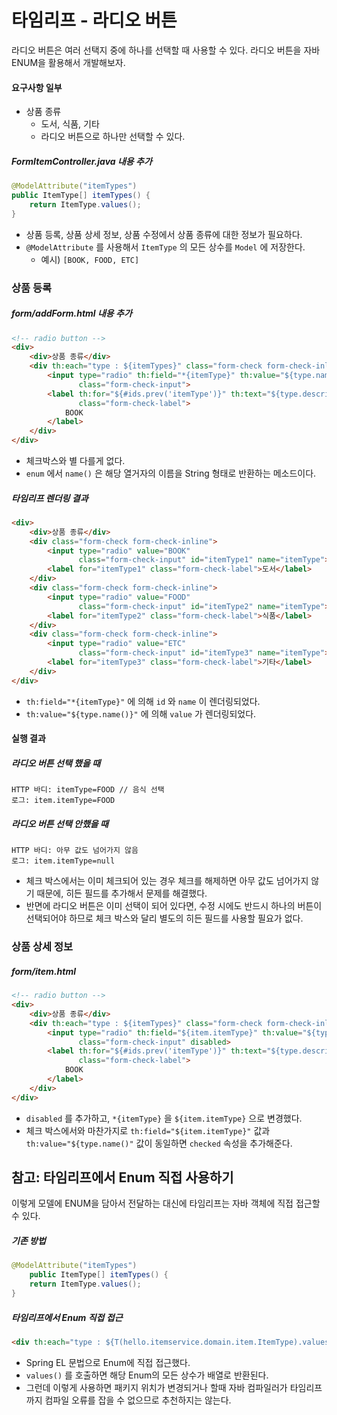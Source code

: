 # 타임리프 - 라디오 버튼
라디오 버튼은 여러 선택지 중에 하나를 선택할 때 사용할 수 있다. 라디오 버튼을 자바 ENUM을 활용해서 개발해보자.

#### 요구사항 일부
- 상품 종류
	- 도서, 식품, 기타
	- 라디오 버튼으로 하나만 선택할 수 있다.

##### FormItemController.java 내용 추가
```Java
@ModelAttribute("itemTypes")
public ItemType[] itemTypes() {
	return ItemType.values();
}
```
- 상품 등록, 상품 상세 정보, 상품 수정에서 상품 종류에 대한 정보가 필요하다.
- `@ModelAttribute` 를 사용해서 `ItemType` 의 모든 상수를 `Model` 에 저장한다.
	- 예시) `[BOOK, FOOD, ETC]`

### 상품 등록
##### form/addForm.html 내용 추가
```HTML
<!-- radio button -->
<div>
	<div>상품 종류</div>
	<div th:each="type : ${itemTypes}" class="form-check form-check-inline">
		<input type="radio" th:field="*{itemType}" th:value="${type.name()}"
			   class="form-check-input">
		<label th:for="${#ids.prev('itemType')}" th:text="${type.description}"
			   class="form-check-label">
			BOOK
		</label>
	</div>
</div>
```
- 체크박스와 별 다를게 없다.
- `enum` 에서 `name()` 은 해당 열거자의 이름을 String 형태로 반환하는 메소드이다.

##### 타임리프 렌더링 결과
```HTML
<div>
	<div>상품 종류</div>
	<div class="form-check form-check-inline">
		<input type="radio" value="BOOK"
			   class="form-check-input" id="itemType1" name="itemType">
		<label for="itemType1" class="form-check-label">도서</label>
	</div>
	<div class="form-check form-check-inline">
		<input type="radio" value="FOOD"
			   class="form-check-input" id="itemType2" name="itemType">
		<label for="itemType2" class="form-check-label">식품</label>
	</div>
	<div class="form-check form-check-inline">
		<input type="radio" value="ETC"
			   class="form-check-input" id="itemType3" name="itemType">
		<label for="itemType3" class="form-check-label">기타</label>
	</div>
</div>
```
- `th:field="*{itemType}"` 에 의해 `id` 와 `name` 이 렌더링되었다.
- `th:value="${type.name()}"` 에 의해 `value` 가 렌더링되었다.

#### 실행 결과
##### 라디오 버튼 선택 했을 때
```
HTTP 바디: itemType=FOOD // 음식 선택
로그: item.itemType=FOOD
```

##### 라디오 버튼 선택 안했을 때
```
HTTP 바디: 아무 값도 넘어가지 않음
로그: item.itemType=null
```

- 체크 박스에서는 이미 체크되어 있는 경우 체크를 해제하면 아무 값도 넘어가지 않기 때문에, 히든 필드를 추가해서 문제를 해결했다.
- 반면에 라디오 버튼은 이미 선택이 되어 있다면, 수정 시에도 반드시 하나의 버튼이 선택되어야 하므로 체크 박스와 달리 별도의 히든 필드를 사용할 필요가 없다.


### 상품 상세 정보
##### form/item.html
```HTML
<!-- radio button -->
<div>
	<div>상품 종류</div>
	<div th:each="type : ${itemTypes}" class="form-check form-check-inline">
		<input type="radio" th:field="${item.itemType}" th:value="${type.name()}"
			   class="form-check-input" disabled>
		<label th:for="${#ids.prev('itemType')}" th:text="${type.description}"
			   class="form-check-label">
			BOOK
		</label>
	</div>
</div>
```
- `disabled` 를 추가하고, `*{itemType}` 을 `${item.itemType}` 으로 변경했다.
- 체크 박스에서와 마찬가지로 `th:field="${item.itemType}"` 값과 `th:value="${type.name()"` 값이 동일하면 `checked` 속성을 추가해준다.


## 참고: 타임리프에서 Enum 직접 사용하기
이렇게 모델에 ENUM을 담아서 전달하는 대신에 타임리프는 자바 객체에 직접 접근할 수 있다.

##### 기존 방법
```Java
@ModelAttribute("itemTypes")
	public ItemType[] itemTypes() {
	return ItemType.values();
}
```

##### 타임리프에서 Enum 직접 접근
```HTML
<div th:each="type : ${T(hello.itemservice.domain.item.ItemType).values()}">
```
- Spring EL 문법으로 Enum에 직접 접근했다.
- `values()` 를 호출하면 해당 Enum의 모든 상수가 배열로 반환된다.
- 그런데 이렇게 사용하면 패키지 위치가 변경되거나 할때 자바 컴파일러가 타임리프까지 컴파일 오류를 잡을 수 없으므로 추천하지는 않는다.